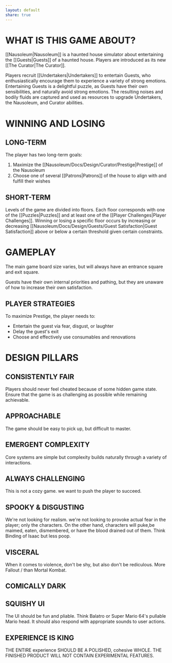 ```yaml
---
layout: default
share: true
---
```


# WHAT IS THIS GAME ABOUT?

[[Nausoleum|Nausoleum]] is a haunted house simulator about entertaining the [[Guests|Guests]] of a haunted house. Players are introduced as its new [[The Curator|The Curator]].

Players recruit [[Undertakers|Undertakers]] to entertain Guests, who enthusiastically encourage them to experience a variety of strong emotions. Entertaining Guests is a delightful puzzle, as Guests have their own sensibilities, and naturally avoid strong emotions. The resulting noises and bodily fluids are captured and used as resources to upgrade Undertakers, the Nausoleum, and Curator abilities.

# WINNING AND LOSING

## LONG-TERM

The player has two long-term goals:

1. Maximize the [[Nausoleum/Docs/Design/Curator/Prestige|Prestige]] of the Nausoleum
2. Choose one of several [[Patrons|Patrons]] of the house to align with and fulfill their wishes

## SHORT-TERM

Levels of the game are divided into floors. Each floor corresponds with one of the [[Puzzles|Puzzles]] and at least one of the [[Player Challenges|Player Challenges]]. Winning or losing a specific floor occurs by increasing or decreasing [[Nausoleum/Docs/Design/Guests/Guest Satisfaction|Guest Satisfaction]] above or below a certain threshold given certain constraints.

# GAMEPLAY

The main game board size varies, but will always have an entrance square and exit square.

Guests have their own internal priorities and pathing, but they are unaware of how to increase their own satisfaction.

## PLAYER STRATEGIES

To maximize Prestige, the player needs to:

* Entertain the guest via fear, disgust, or laughter
* Delay the guest's exit
* Choose and effectively use consumables and renovations

# DESIGN PILLARS

## CONSISTENTLY FAIR

Players should never feel cheated because of some hidden game state. Ensure that the game is as challenging as possible while remaining achievable.

## APPROACHABLE

The game should be easy to pick up, but difficult to master.

## EMERGENT COMPLEXITY

Core systems are simple but complexity builds naturally through a variety of interactions.

## ALWAYS CHALLENGING

This is not a cozy game. we want to push the player to succeed.

## SPOOKY & DISGUSTING

We're not looking for realism. we're not looking to provoke actual fear in the player; only the characters. On the other hand, characters will puke,be maimed, eaten, dismembered, or have the blood drained out of them. Think Binding of Isaac but less poop.

## VISCERAL

When it comes to violence, don't be shy, but also don't be rediculous. More Fallout / than Mortal Kombat.

## COMICALLY DARK

## SQUISHY UI

The UI should be fun and pliable. Think Balatro or Super Mario 64's pullable Mario head. It should also respond with appropriate sounds to user actions.

## EXPERIENCE IS KING

THE ENTIRE experience SHOULD BE A POLISHED, cohesive WHOLE. THE FINISHED PRODUCT WILL NOT CONTAIN EXPERIMENTAL FEATURES.
